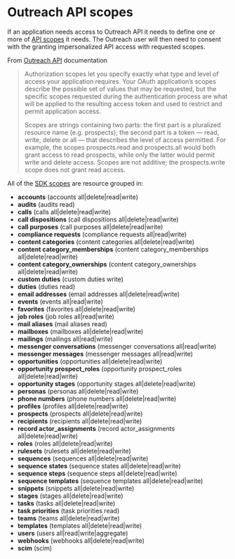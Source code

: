 <!-- omit in toc -->

# Outreach API scopes

If an application needs access to Outreach API it needs to define one or more of
[API scopes](https://api.outreach.io/api/v2/docs#authorization) it needs. The Outreach user will then need to consent
with the granting impersonalized API access with requested scopes.

From [Outreach API](https://api.outreach.io/api/v2/docs#authorization) documentation

> Authorization scopes let you specify exactly what type and level of access your application requires. Your OAuth
> application’s scopes describe the possible set of values that may be requested, but the specific scopes requested
> during the authentication process are what will be applied to the resulting access token and used to restrict and
> permit application access.
>
> Scopes are strings containing two parts: the first part is a pluralized resource name (e.g. prospects); the second
> part is a token — read, write, delete or all — that describes the level of access permitted. For example, the scopes
> prospects.read and prospects.all would both grant access to read prospects, while only the latter would permit write
> and delete access. Scopes are not additive; the prospects.write scope does not grant read access.

All of the [SDK scopes](../src/manifest/api/Scopes.ts) are resource grouped in:

- **accounts** (accounts all|delete|read|write)
- **audits** (audits read)
- **calls** (calls all|delete|read|write)
- **call dispositions** (call dispositions all|delete|read|write)
- **call purposes** (call purposes all|delete|read|write)
- **compliance requests** (compliance requests all|read|write)
- **content categories** (content categories all|delete|read|write)
- **content category_memberships** (content category_memberships all|delete|read|write)
- **content category_ownerships** (content category_ownerships all|delete|read|write)
- **custom duties** (custom duties write)
- **duties** (duties read)
- **email addresses** (email addresses all|delete|read|write)
- **events** (events all|read|write)
- **favorites** (favorites all|delete|read|write)
- **job roles** (job roles all|read|write)
- **mail aliases** (mail aliases read)
- **mailboxes** (mailboxes all|delete|read|write)
- **mailings** (mailings all|read|write)
- **messenger conversations** (messenger conversations all|read|write)
- **messenger messages** (messenger messages all|read|write)
- **opportunities** (opportunities all|delete|read|write)
- **opportunity prospect_roles** (opportunity prospect_roles all|delete|read|write)
- **opportunity stages** (opportunity stages all|delete|read|write)
- **personas** (personas all|delete|read|write)
- **phone numbers** (phone numbers all|delete|read|write)
- **profiles** (profiles all|delete|read|write)
- **prospects** (prospects all|delete|read|write)
- **recipients** (recipients all|delete|read|write)
- **record actor_assignments** (record actor_assignments all|delete|read|write)
- **roles** (roles all|delete|read|write)
- **rulesets** (rulesets all|delete|read|write)
- **sequences** (sequences all|delete|read|write)
- **sequence states** (sequence states all|delete|read|write)
- **sequence steps** (sequence steps all|delete|read|write)
- **sequence templates** (sequence templates all|delete|read|write)
- **snippets** (snippets all|delete|read|write)
- **stages** (stages all|delete|read|write)
- **tasks** (tasks all|delete|read|write)
- **task priorities** (task priorities read)
- **teams** (teams all|delete|read|write)
- **templates** (templates all|delete|read|write)
- **users** (users all|read|write|aggregate)
- **webhooks** (webhooks all|delete|read|write)
- **scim** (scim)
